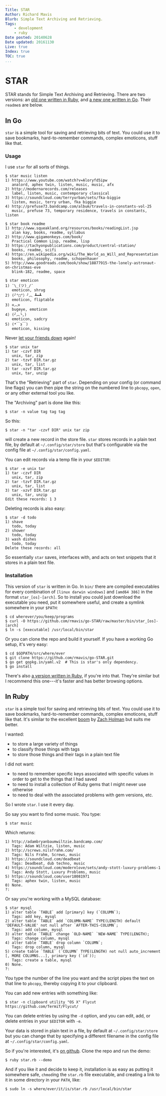 ```yaml
---
Title: STAR
Author: Richard Mavis
Blurb: Simple Text Archiving and Retrieving.
Tags:
    - development
    - ruby
Date posted: 20140628
Date updated: 20161130
Live: true
Index: true
TOC: true
...
```




# STAR

STAR stands for Simple Text Archiving and Retrieving. There are two versions: an [old one written in Ruby][gh], and [a new one written in Go][gogh]. Their `readme`s are below.



## In Go

`star` is a simple tool for saving and retrieving bits of text. You could use it to save bookmarks, hard-to-remember commands, complex emoticons, stuff like that.


### Usage

I use `star` for all sorts of things.

    $ star music listen
    1) https://www.youtube.com/watch?v=Aloryfd5ipw
       analord, aphex twin, listen, music, music, afx
    2) http://modernarecords.com/releases
       label, listen, music, contemporary classical
    3) https://soundcloud.com/terryurban/sets/fka-biggie
       listen, music, terry urban, fka biggie
    4) http://prefuse73.bandcamp.com/album/travels-in-constants-vol-25
       music, prefuse 73, temporary residence, travels in constants, listen

    $ star book readme
    1) http://www.squeakland.org/resources/books/readingList.jsp
       alan kay, books, readme, syllabus
    2) http://www.gigamonkeys.com/book/
       Practical Common Lisp, readme, lisp
    3) https://tachyonpublications.com/product/central-station/
       books, readme, scifi
    4) https://en.wikipedia.org/wiki/The_World_as_Will_and_Representation
       books, philosophy, readme, schopenhauer
    5) http://www.goodreads.com/book/show/18877915-the-lonely-astronaut-on-christmas-eve
       blink-182, readme, space

    $ star emoticon
    1) ¯\_(ツ)_/¯
       emoticon, shrug
    2) (╯°□°）╯︵ ┻━┻
       emoticon, fliptable
    3) ⊙︿⊙
       bugeye, emoticon
    4) (╯︵╰,)
       emoticon, sadcry
    5) (*￣з￣)
       emoticon, kissing

Never [let your friends down][xkcd-tar] again!

    $ star unix tar
    1) tar -czvf DIR
       unix, tar, zip
    2) tar -tzvf DIR.tar.gz
       unix, tar, list
    3) tar -xzvf DIR.tar.gz
       unix, tar, unzip

That's the "Retrieving" part of `star`. Depending on your config (or command line flags) you can then pipe the string on the numbered line to `pbcopy`, `open`, or any other external tool you like.

The "Archiving" part is done like this:

    $ star -n value tag tag tag

So this:

    $ star -n "tar -czvf DIR" unix tar zip

will create a new record in the store file. `star` stores records in a plain text file, by default at `~/.config/star/store` but that's configurable via the config file at `~/.config/star/config.yaml`.

You can edit records via a temp file in your `$EDITOR`:

    $ star -e unix tar
    1) tar -czvf DIR
       unix, tar, zip
    2) tar -tzvf DIR.tar.gz
       unix, tar, list
    3) tar -xzvf DIR.tar.gz
       unix, tar, unzip
    Edit these records: 1 3

Deleting records is also easy:

    $ star -d todo
    1) shave
       todo, today
    2) shower
       todo, today
    3) wash dishes
       todo, today
    Delete these records: all

So essentially `star` saves, interfaces with, and acts on text snippets that it stores in a plain text file.



### Installation

This version of `star` is written in Go. In `bin/` there are compiled executables for every combination of `[linux darwin windows]` and `[amd64 386]` in the format `star_[os]-[arch]`. So to install you could just download the executable you need, put it somewhere useful, and create a symlink somewhere in your `$PATH`:

    $ cd wherever/you/keep/programs
    $ curl -O https://github.com/rmavis/go-STAR/raw/master/bin/star_[os]-[arch]
    $ ln -s [executable] /usr/local/bin/star

Or you can clone the repo and build it yourself. If you have a working Go setup, it's very easy:

    $ cd $GOPATH/src/where/ever
    $ git clone https://github.com/rmavis/go-STAR.git
    $ go get gopkg.in/yaml.v2  # This is star's only dependency.
    $ go install

There's also [a version written in Ruby][star-ruby], if you're into that. They're similar but I recommend this one---it's faster and has better browsing options.



[gogh]: https://github.com/rmavis/go-STAR
[star-ruby]: https://github.com/rmavis/star
[xkcd-tar]: https://xkcd.com/1168/





## In Ruby

`star` is a simple tool for saving and retrieving bits of text. You could use it to save bookmarks, hard-to-remember commands, complex emoticons, stuff like that. It's similar to the excellent [boom][] by [Zach Holman][zh] but suits me better.

I wanted:

- to store a large variety of things
- to classify those things with tags
- to store those things and their tags in a plain text file

I did not want:

- to need to remember specific keys associated with specific values in order to get to the things that I had saved
- to need to install a collection of Ruby gems that I might never use otherwise
- to need to deal with the associated problems with gem versions, etc.

So I wrote `star`. I use it every day.

So say you want to find some music. You type:

    $ star music

Which returns:

    1) http://adambryanbaumwiltzie.bandcamp.com/
       Tags: Adam Wiltzie, listen, music
    2) http://screws.nilsfrahm.com/
       Tags: Nils Frahm, Screws, music
    3) https://soundcloud.com/deadbeat
       Tags: Deadbeat, dub techno, music
    4) https://soundcloud.com/modernlove/sets/andy-stott-luxury-problems-1
       Tags: Andy Stott, Luxury Problems, music
    5) https://soundcloud.com/user18081971
       Tags: aphex twin, listen, music
    0) None.
    ?: 

Or say you're working with a MySQL database:

    $ star mysql
    1) alter table `TABLE` add [primary] key (`COLUMN`);
       Tags: add key, mysql
    2) alter table `TABLE` add `COLUMN-NAME` TYPE(LENGTH) default 'DEFAULT-VALUE' not null after `AFTER-THIS-COLUMN`;
       Tags: add column, mysql
    3) alter table `TABLE` change `OLD-NAME` `NEW-NAME` TYPE(LENGTH);
       Tags: change column, mysql
    4) alter table `TABLE` drop column `COLUMN`;
       Tags: drop column, mysql
    5) create table `TABLE` (`COLUMN` TYPE(LENGTH) not null auto_increment [, MORE COLUMNS...], primary key (`id`));
       Tags: create a table, mysql
    0) None.
    ?: 

You type the number of the line you want and the script pipes the text on that line to `pbcopy`, thereby copying it to your clipboard.

You can add new entries with something like:

    $ star -n clipboard utility "OS X" Flycut https://github.com/TermiT/Flycut/

You can delete entries by using the `-d` option, and you can edit, add, or delete entries in your `$EDITOR` with `-e`.

Your data is stored in plain text in a file, by default at `~/.config/star/store` but you can change that by specifying a different filename in the config file at `~/.config/star/config.yaml`.

So if you're interested, it's [on github][gh]. Clone the repo and run the demo:

    $ ruby star.rb --demo

And if you like it and decide to keep it, installation is as easy as putting it somewhere safe, `chmod`ing the `star.rb` file executable, and creating a link to it in some directory in your `PATH`, like:

    $ sudo ln -s where/ever/it/is/star.rb /usr/local/bin/star





[zh]: http://zachholman.com/
[boom]: http://zachholman.com/boom/
[gh]: https://github.com/rmavis/star
